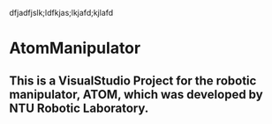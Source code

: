 dfjadfjslk;ldfkjas;lkjafd;kjlafd
# AtomManipulator
## This is a VisualStudio Project for the robotic manipulator, ATOM, which was developed by NTU Robotic Laboratory. 
